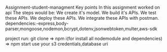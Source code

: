 
Assignment-student-managment
Key points
In this assignment worked on api The steps would be:
We create it's model.
We build it's APIs.
We test these APIs.
We deploy these APIs.
We integrate these APIs with postman.
dependencies:-express,body-parser,mongoose,nodemon,bcrypt,dotenv,jsonwebtoken,multer,aws-sdk

project run:  git clone =>  npm i(for install all nodemodule and dependencies)  => npm start
use your s3 credentials,database uri

